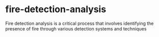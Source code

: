 # fire-detection-analysis
Fire detection analysis is a critical process that involves identifying the presence of fire through various detection systems and techniques
